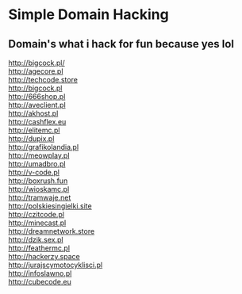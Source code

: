 # Simple Domain Hacking

## Domain's what i hack for fun because yes lol
http://bigcock.pl/ <br>
http://agecore.pl<br>
http://techcode.store<br>
http://bigcock.pl<br>
http://666shop.pl    <br>
http://aveclient.pl   <br> 
http://akhost.pl    <br>
http://cashflex.eu    <br>
http://elitemc.pl    <br>
http://dupix.pl    <br>
http://grafikolandia.pl  <br>
http://meowplay.pl    <br>
http://umadbro.pl    <br>
http://v-code.pl    <br>
http://boxrush.fun   <br>
http://wioskamc.pl    <br>
http://tramwaje.net    <br>
http://polskiesingielki.site  <br>
http://czitcode.pl  <br>
http://minecast.pl  <br>
http://dreamnetwork.store  <br>
http://dzik.sex.pl  <br>
http://feathermc.pl  <br>
http://hackerzy.space  <br>
http://jurajscymotocyklisci.pl  <br>
http://infoslawno.pl <br>
http://cubecode.eu<br>
